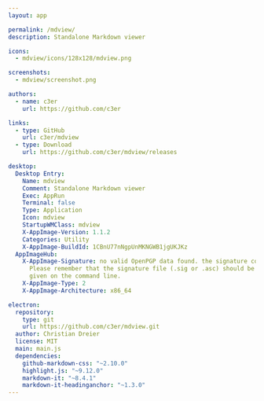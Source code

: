 ```yaml
---
layout: app

permalink: /mdview/
description: Standalone Markdown viewer

icons:
  - mdview/icons/128x128/mdview.png

screenshots:
  - mdview/screenshot.png

authors:
  - name: c3er
    url: https://github.com/c3er

links:
  - type: GitHub
    url: c3er/mdview
  - type: Download
    url: https://github.com/c3er/mdview/releases

desktop:
  Desktop Entry:
    Name: mdview
    Comment: Standalone Markdown viewer
    Exec: AppRun
    Terminal: false
    Type: Application
    Icon: mdview
    StartupWMClass: mdview
    X-AppImage-Version: 1.1.2
    Categories: Utility
    X-AppImage-BuildId: 1CBnU77nNgpUnMKNGWB1jgUKJKz
  AppImageHub:
    X-AppImage-Signature: no valid OpenPGP data found. the signature could not be verified.
      Please remember that the signature file (.sig or .asc) should be the first file
      given on the command line.
    X-AppImage-Type: 2
    X-AppImage-Architecture: x86_64

electron:
  repository:
    type: git
    url: https://github.com/c3er/mdview.git
  author: Christian Dreier
  license: MIT
  main: main.js
  dependencies:
    github-markdown-css: "~2.10.0"
    highlight.js: "~9.12.0"
    markdown-it: "~8.4.1"
    markdown-it-headinganchor: "~1.3.0"
---
```

